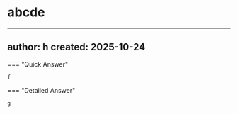 # abcde

---
author: h
created: 2025-10-24
---

=== "Quick Answer"

    f

=== "Detailed Answer"

    g

